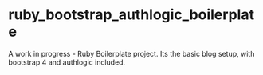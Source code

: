 # ruby_bootstrap_authlogic_boilerplate

A work in progress - Ruby Boilerplate project.
Its the basic blog setup, with bootstrap 4 and authlogic included.
